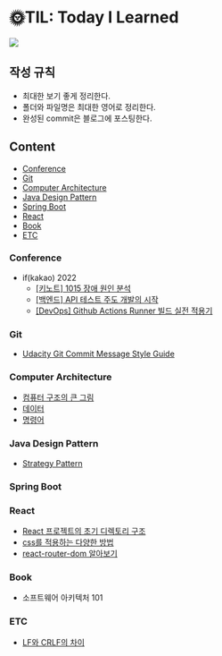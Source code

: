 # 🌞TIL: Today I Learned

<a href="https://sieunp06.github.io/" target="_blank"><img src="https://img.shields.io/badge/🌠 Dev{sieun}-9370DB?style=for-the-badge"></a>
<br>

## 작성 규칙
- 최대한 보기 좋게 정리한다.
- 폴더와 파일명은 최대한 영어로 정리한다.
- 완성된 commit은 블로그에 포스팅한다.

## Content
- [Conference](#conference)
- [Git](#git)
- [Computer Architecture](#computer-architecture)
- [Java Design Pattern](#java-design-pattern)
- [Spring Boot](#spring-boot)
- [React](#react)
- [Book](#book)
- [ETC](#etc)

### Conference
- if(kakao) 2022
    - [[키노트] 1015 장애 원인 분석](https://github.com/sieunp06/TIL/blob/main/conferences/if(kakao)dev%202022/%ED%82%A4%EB%85%B8%ED%8A%B8/1015-%EC%9E%A5%EC%95%A0-%EC%9B%90%EC%9D%B8-%EB%B6%84%EC%84%9D.md)
    - [[백엔드] API 테스트 주도 개발의 시작](https://github.com/sieunp06/TIL/blob/main/conferences/if(kakao)dev%202022/%EB%B0%B1%EC%97%94%EB%93%9C/API-%ED%85%8C%EC%8A%A4%ED%8A%B8-%EC%A3%BC%EB%8F%84-%EA%B0%9C%EB%B0%9C%EC%9D%98-%EC%8B%9C%EC%9E%91.md)
    - [[DevOps] Github Actions Runner 빌드 실전 적용기](https://github.com/sieunp06/TIL/blob/main/conferences/if(kakao)dev%202022/DevOps/Github-Actions-Runner-%EB%B9%8C%EB%93%9C-%EC%8B%A4%EC%A0%84-%EC%A0%81%EC%9A%A9%EA%B8%B0.md)

### Git
- [Udacity Git Commit Message Style Guide](https://github.com/sieunp06/TIL/blob/main/Git/Udacity%20Git%20Commit%20Message%20Style%20Guide.md)

### Computer Architecture
- [컴퓨터 구조의 큰 그림](https://github.com/sieunp06/TIL/blob/main/Computer%20Architecture/1-%EC%BB%B4%ED%93%A8%ED%84%B0-%EA%B5%AC%EC%A1%B0%EC%9D%98-%ED%81%B0-%EA%B7%B8%EB%A6%BC.md)
- [데이터]()
- [명령어](https://github.com/sieunp06/TIL/blob/main/Computer%20Architecture/instructions.md)

### Java Design Pattern
- [Strategy Pattern](https://github.com/sieunp06/TIL/blob/main/Java%20Design%20Pattern/strategy-pattern.md)

### Spring Boot

### React
- [React 프로젝트의 초기 디렉토리 구조](https://github.com/sieunp06/TIL/blob/main/React/initial-directory-structure-of-react.md)
- [css를 적용하는 다양한 방법](https://github.com/sieunp06/TIL/blob/main/React/How%20to%20apply%20CSS%20to%20react.md)
- [react-router-dom 알아보기](https://github.com/sieunp06/TIL/blob/main/React/react-router-dom.md)

### Book
- 소프트웨어 아키텍처 101

### ETC
- [LF와 CRLF의 차이](https://github.com/sieunp06/TIL/blob/main/Etc/Differences%20between%20LF%20and%20CRLF.md)